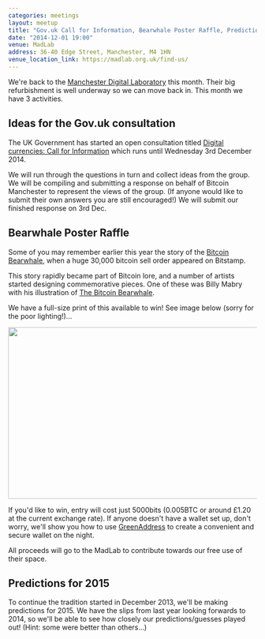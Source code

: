 ```yaml
---
categories: meetings
layout: meetup
title: "Gov.uk Call for Information, Bearwhale Poster Raffle, Predictions for 2015"
date: "2014-12-01 19:00"
venue: MadLab
address: 36-40 Edge Street, Manchester, M4 1HN
venue_location_link: https://madlab.org.uk/find-us/
---
```


We're back to the [Manchester Digital Laboratory][madlab-event] this month. Their big refurbishment is well underway so we can move back in. This month we have 3 activities.

## Ideas for the Gov.uk consultation

The UK Government has started an open consultation titled [Digital currencies: Call for Information][govuk-consultation] which runs until Wednesday 3rd December 2014.

We will run through the questions in turn and collect ideas from the group. We will be compiling and submitting a response on behalf of Bitcoin Manchester to represent the views of the group. (If anyone would like to submit their own answers you are still encouraged!) We will submit our finished response on 3rd Dec.

## Bearwhale Poster Raffle

Some of you may remember earlier this year the story of the [Bitcoin Bearwhale][bearwhale], when a huge 30,000 bitcoin sell order appeared on Bitstamp.

This story rapidly became part of Bitcoin lore, and a number of artists started designing commemorative pieces. One of these was Billy Mabry with his illustration of [The Bitcoin Bearwhale][bearwhale-mabry].

We have a full-size print of this available to win! See image below (sorry for the poor lighting!)...

<img src="/img/post/bearwhale.jpg" width="512" height="348">

If you'd like to win, entry will cost just 5000bits (0.005BTC or around £1.20 at the current exchange rate). If anyone doesn't have a wallet set up, don't worry, we'll show you how to use [GreenAddress][greenaddress] to create a convenient and secure wallet on the night.

All proceeds will go to the MadLab to contribute towards our free use of their space.

## Predictions for 2015

To continue the tradition started in December 2013, we'll be making predictions for 2015. We have the slips from last year looking forwards to 2014, so we'll be able to see how closely our predictions/guesses played out! (Hint: some were better than others...)

[madlab-event]: http://madlab.org.uk/content/bitcoin-manchester-01-12-2014/
[govuk-consultation]: https://www.gov.uk/government/consultations/digital-currencies-call-for-information
[bearwhale]: http://nymag.com/daily/intelligencer/2014/10/bearwhale-is-freaking-out-the-bitcoin-markets.html
[bearwhale-mabry]: http://www.billymabrey.com/gumprints/The-Bitcoin-Bearwhale
[greenaddress]: https://greenaddress.it/en/
